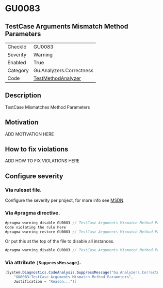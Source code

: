# GU0083
## TestCase Arguments Mismatch Method Parameters

<!-- start generated table -->
<table>
  <tr>
    <td>CheckId</td>
    <td>GU0083</td>
  </tr>
  <tr>
    <td>Severity</td>
    <td>Warning</td>
  </tr>
  <tr>
    <td>Enabled</td>
    <td>True</td>
  </tr>
  <tr>
    <td>Category</td>
    <td>Gu.Analyzers.Correctness</td>
  </tr>
  <tr>
    <td>Code</td>
    <td><a href="https://github.com/DotNetAnalyzers/Gu.Analyzers/blob/master/Gu.Analyzers/Analyzers/TestMethodAnalyzer.cs">TestMethodAnalyzer</a></td>
  </tr>
</table>
<!-- end generated table -->

## Description

TestCase Mismatches Method Parameters

## Motivation

ADD MOTIVATION HERE

## How to fix violations

ADD HOW TO FIX VIOLATIONS HERE

<!-- start generated config severity -->
## Configure severity

### Via ruleset file.

Configure the severity per project, for more info see [MSDN](https://msdn.microsoft.com/en-us/library/dd264949.aspx).

### Via #pragma directive.
```C#
#pragma warning disable GU0083 // TestCase Arguments Mismatch Method Parameters
Code violating the rule here
#pragma warning restore GU0083 // TestCase Arguments Mismatch Method Parameters
```

Or put this at the top of the file to disable all instances.
```C#
#pragma warning disable GU0083 // TestCase Arguments Mismatch Method Parameters
```

### Via attribute `[SuppressMessage]`.

```C#
[System.Diagnostics.CodeAnalysis.SuppressMessage("Gu.Analyzers.Correctness", 
    "GU0083:TestCase Arguments Mismatch Method Parameters", 
    Justification = "Reason...")]
```
<!-- end generated config severity -->